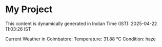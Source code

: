 # My Project

This content is dynamically generated in Indian Time (IST): 2025-04-22 11:03:26 IST


Current Weather in Coimbatore:
Temperature: 31.88 °C
Condition: haze
